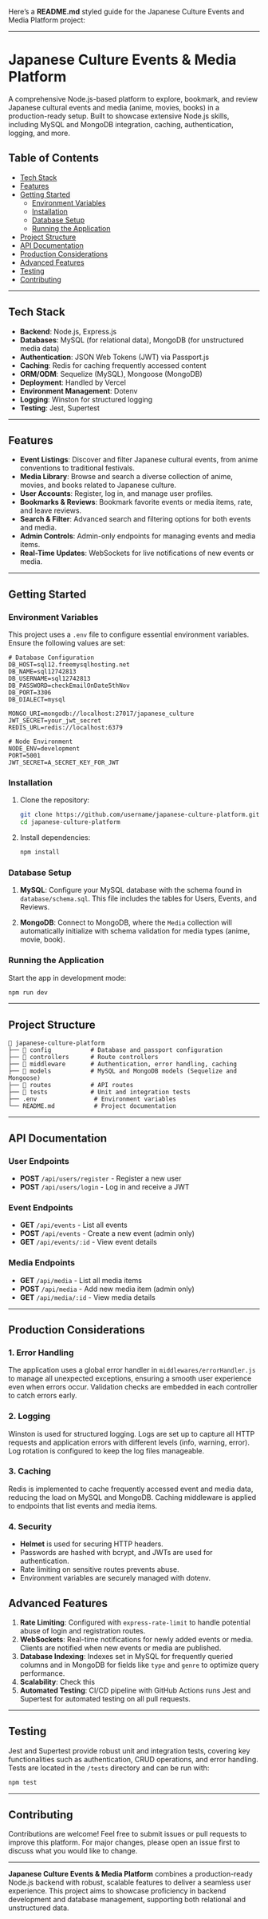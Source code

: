 Here’s a **README.md** styled guide for the Japanese Culture Events and Media Platform project:

---

# Japanese Culture Events & Media Platform

A comprehensive Node.js-based platform to explore, bookmark, and review Japanese cultural events and media (anime, movies, books) in a production-ready setup. Built to showcase extensive Node.js skills, including MySQL and MongoDB integration, caching, authentication, logging, and more.

## Table of Contents

- [Tech Stack](#tech-stack)
- [Features](#features)
- [Getting Started](#getting-started)
  - [Environment Variables](#environment-variables)
  - [Installation](#installation)
  - [Database Setup](#database-setup)
  - [Running the Application](#running-the-application)
- [Project Structure](#project-structure)
- [API Documentation](#api-documentation)
- [Production Considerations](#production-considerations)
- [Advanced Features](#advanced-features)
- [Testing](#testing)
- [Contributing](#contributing)

---

## Tech Stack

- **Backend**: Node.js, Express.js
- **Databases**: MySQL (for relational data), MongoDB (for unstructured media data)
- **Authentication**: JSON Web Tokens (JWT) via Passport.js
- **Caching**: Redis for caching frequently accessed content
- **ORM/ODM**: Sequelize (MySQL), Mongoose (MongoDB)
- **Deployment**: Handled by Vercel
- **Environment Management**: Dotenv
- **Logging**: Winston for structured logging
- **Testing**: Jest, Supertest

---

## Features

- **Event Listings**: Discover and filter Japanese cultural events, from anime conventions to traditional festivals.
- **Media Library**: Browse and search a diverse collection of anime, movies, and books related to Japanese culture.
- **User Accounts**: Register, log in, and manage user profiles.
- **Bookmarks & Reviews**: Bookmark favorite events or media items, rate, and leave reviews.
- **Search & Filter**: Advanced search and filtering options for both events and media.
- **Admin Controls**: Admin-only endpoints for managing events and media items.
- **Real-Time Updates**: WebSockets for live notifications of new events or media.

---

## Getting Started

### Environment Variables

This project uses a `.env` file to configure essential environment variables. Ensure the following values are set:

```plaintext
# Database Configuration
DB_HOST=sql12.freemysqlhosting.net
DB_NAME=sql12742813
DB_USERNAME=sql12742813
DB_PASSWORD=checkEmailOnDate5thNov
DB_PORT=3306
DB_DIALECT=mysql

MONGO_URI=mongodb://localhost:27017/japanese_culture
JWT_SECRET=your_jwt_secret
REDIS_URL=redis://localhost:6379

# Node Environment
NODE_ENV=development 
PORT=5001
JWT_SECRET=A_SECRET_KEY_FOR_JWT
```

### Installation

1. Clone the repository:
   ```bash
   git clone https://github.com/username/japanese-culture-platform.git
   cd japanese-culture-platform
   ```

2. Install dependencies:
   ```bash
   npm install
   ```

### Database Setup

1. **MySQL**: Configure your MySQL database with the schema found in `database/schema.sql`. This file includes the tables for Users, Events, and Reviews.

2. **MongoDB**: Connect to MongoDB, where the `Media` collection will automatically initialize with schema validation for media types (anime, movie, book).

### Running the Application

Start the app in development mode:
```bash
npm run dev
```

---

## Project Structure

```
📁 japanese-culture-platform
├── 📁 config           # Database and passport configuration
├── 📁 controllers      # Route controllers
├── 📁 middleware       # Authentication, error handling, caching
├── 📁 models           # MySQL and MongoDB models (Sequelize and Mongoose)
├── 📁 routes           # API routes
├── 📁 tests            # Unit and integration tests
├── .env                # Environment variables
└── README.md           # Project documentation
```

---

## API Documentation

### User Endpoints

- **POST** `/api/users/register` - Register a new user
- **POST** `/api/users/login` - Log in and receive a JWT

### Event Endpoints

- **GET** `/api/events` - List all events
- **POST** `/api/events` - Create a new event (admin only)
- **GET** `/api/events/:id` - View event details

### Media Endpoints

- **GET** `/api/media` - List all media items
- **POST** `/api/media` - Add new media item (admin only)
- **GET** `/api/media/:id` - View media details

---

## Production Considerations

### 1. **Error Handling**

   The application uses a global error handler in `middlewares/errorHandler.js` to manage all unexpected exceptions, ensuring a smooth user experience even when errors occur. Validation checks are embedded in each controller to catch errors early.

### 2. **Logging**

   Winston is used for structured logging. Logs are set up to capture all HTTP requests and application errors with different levels (info, warning, error). Log rotation is configured to keep the log files manageable.

### 3. **Caching**

   Redis is implemented to cache frequently accessed event and media data, reducing the load on MySQL and MongoDB. Caching middleware is applied to endpoints that list events and media items.

### 4. **Security**

   - **Helmet** is used for securing HTTP headers.
   - Passwords are hashed with bcrypt, and JWTs are used for authentication.
   - Rate limiting on sensitive routes prevents abuse.
   - Environment variables are securely managed with dotenv.


## Advanced Features

1. **Rate Limiting**: Configured with `express-rate-limit` to handle potential abuse of login and registration routes.
2. **WebSockets**: Real-time notifications for newly added events or media. Clients are notified when new events or media are published.
3. **Database Indexing**: Indexes set in MySQL for frequently queried columns and in MongoDB for fields like `type` and `genre` to optimize query performance.
4. **Scalability**: Check this
5. **Automated Testing**: CI/CD pipeline with GitHub Actions runs Jest and Supertest for automated testing on all pull requests.

---

## Testing

Jest and Supertest provide robust unit and integration tests, covering key functionalities such as authentication, CRUD operations, and error handling. Tests are located in the `/tests` directory and can be run with:

```bash
npm test
```

---

## Contributing

Contributions are welcome! Feel free to submit issues or pull requests to improve this platform. For major changes, please open an issue first to discuss what you would like to change.

---

**Japanese Culture Events & Media Platform** combines a production-ready Node.js backend with robust, scalable features to deliver a seamless user experience. This project aims to showcase proficiency in backend development and database management, supporting both relational and unstructured data.
